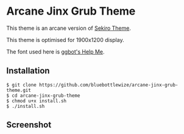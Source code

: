 # Arcane Jinx Grub Theme

This theme is an arcane version of [Sekiro Theme](https://github.com/semimqmo/sekiro_grub_theme).   

This theme is optimised for 1900x1200 display.

The font used here is [ggbot's Help Me](https://ggbot.itch.io/helpme-font).   
## Installation

```
$ git clone https://github.com/bluebottlewize/arcane-jinx-grub-theme.git
$ cd arcane-jinx-grub-theme
$ chmod u+x install.sh
$ ./install.sh
```

## Screenshot


